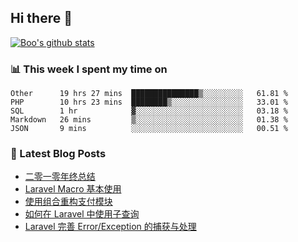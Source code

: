 ## Hi there 👋

[![Boo's github stats](https://github-readme-stats.vercel.app/api?username=0xAiKang)](https://github.com/anuraghazra/github-readme-stats)

<!-- [![Most Used Langs](https://github-readme-stats.vercel.app/api/top-langs/?username=0xAiKang)](https://github.com/anuraghazra/github-readme-stats) -->

### 📊 This week I spent my time on
<!--START_SECTION:waka-->
```text
Other      19 hrs 27 mins  ███████████████▒░░░░░░░░░   61.81 % 
PHP        10 hrs 23 mins  ████████▒░░░░░░░░░░░░░░░░   33.01 % 
SQL        1 hr            ▓░░░░░░░░░░░░░░░░░░░░░░░░   03.18 % 
Markdown   26 mins         ▒░░░░░░░░░░░░░░░░░░░░░░░░   01.38 % 
JSON       9 mins          ░░░░░░░░░░░░░░░░░░░░░░░░░   00.51 % 
```
<!--END_SECTION:waka-->

### 📕 Latest Blog Posts
<!-- BLOG-POST-LIST:START -->
- [二零一零年终总结](https://www.0x2beace.com/2021-year-end-summary/)
- [Laravel Macro 基本使用](https://www.0x2beace.com/basic-use-of-laravel-macro/)
- [使用组合重构支付模块](https://www.0x2beace.com/reconstruct-the-payment-module-using-a-combination/)
- [如何在 Laravel 中使用子查询](https://www.0x2beace.com/how-to-use-subqueries-in-laravel/)
- [Laravel 完善 Error/Exception 的捕获与处理](https://www.0x2beace.com/laravel-improves-error-exception-capture-and-handling/)
<!-- BLOG-POST-LIST:END -->

